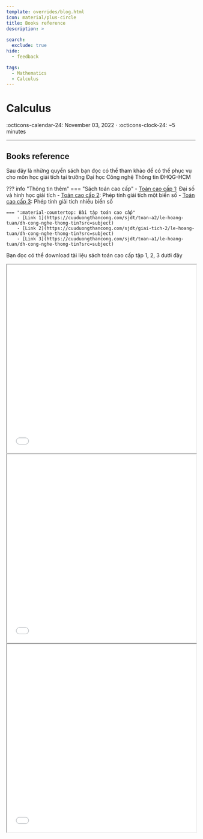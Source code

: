 ```yaml
---
template: overrides/blog.html
icon: material/plus-circle
title: Books reference 
description: >
  
search:
  exclude: true
hide:
  - feedback

tags:
  - Mathematics
  - Calculus
---
```


# __Calculus__

<span>
:octicons-calendar-24: November 03, 2022 ·
:octicons-clock-24: ~5 minutes

</span>

---

## __Books reference__

Sau đây là những quyển sách bạn đọc có thể tham khảo để có thể phục vụ cho môn học giải tích tại trường Đại học Công nghệ Thông tin ĐHQG-HCM

??? info "Thông tin thêm"
    === "Sách toán cao cấp"
        - [Toán cao cấp 1](https://drive.google.com/file/d/151Y9i1lzhIWIz1tMTyL8GL2I5icVwEGR/view): Đại số và hình học giải tích
        - [Toán cao cấp 2](https://drive.google.com/file/d/1fGOxMBDLp9Kkr3Q0yjj9IN7mjULEO4Jm/view): Phép tính giải tích một biến số 
        - [Toán cao cấp 3](https://drive.google.com/file/d/1CflW6jUWWONLN3Qxg5gYiI2_vjkOmw8_/view): Phép tính giải tích nhiều biến số

    === ":material-countertop: Bài tập toán cao cấp"
        - [Link 1](https://cuuduongthancong.com/sjdt/toan-a2/le-hoang-tuan/dh-cong-nghe-thong-tin?src=subject)
        - [Link 2](https://cuuduongthancong.com/sjdt/giai-tich-2/le-hoang-tuan/dh-cong-nghe-thong-tin?src=subject)
        - [Link 3](https://cuuduongthancong.com/sjdt/toan-a1/le-hoang-tuan/dh-cong-nghe-thong-tin?src=subject)

Bạn đọc có thể download tài liệu sách toán cao cấp tập 1, 2, 3 dưới đây
<iframe src="/courses/information_security_course_structure/semester01/calculus/books_reference/toan_cao_cap_1.pdf" width="100%" height="500px">
</iframe>
<iframe src="/courses/information_security_course_structure/semester01/calculus/books_reference/toan_cao_cap_2.pdf" width="100%" height="500px">
</iframe>
<iframe src="/courses/information_security_course_structure/semester01/calculus/books_reference/toan_cao_cap_3.pdf" width="100%" height="500px">
</iframe>

